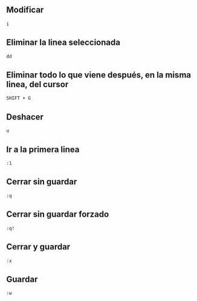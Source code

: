## Modificar
`i`
## Eliminar la linea seleccionada
`dd`
## Eliminar todo lo que viene después, en la misma linea, del cursor
`SHIFT + G`
## Deshacer
`u`
## Ir a la primera linea
`:1`
## Cerrar sin guardar
`:q`
## Cerrar sin guardar forzado
`:q!`
## Cerrar y guardar
`:x`
## Guardar
`:w`
